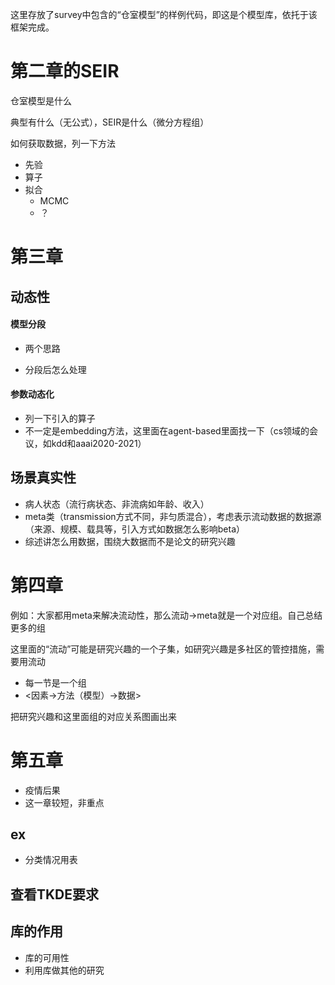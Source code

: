 这里存放了survey中包含的“仓室模型”的样例代码，即这是个模型库，依托于该框架完成。

# 第二章的SEIR

仓室模型是什么

典型有什么（无公式），SEIR是什么（微分方程组）

如何获取数据，列一下方法

* 先验
* 算子
* 拟合
  * MCMC
  * ？

# 第三章

## 动态性

#### 模型分段

* 两个思路

* 分段后怎么处理

#### 参数动态化

* 列一下引入的算子
* 不一定是embedding方法，这里面在agent-based里面找一下（cs领域的会议，如kdd和aaai2020-2021）

## 场景真实性

* 病人状态（流行病状态、非流病如年龄、收入）
* meta类（transmission方式不同，非匀质混合），考虑表示流动数据的数据源（来源、规模、载具等，引入方式如数据怎么影响beta）
* 综述讲怎么用数据，围绕大数据而不是论文的研究兴趣

# 第四章

例如：大家都用meta来解决流动性，那么流动->meta就是一个对应组。自己总结更多的组

这里面的“流动”可能是研究兴趣的一个子集，如研究兴趣是多社区的管控措施，需要用流动

* 每一节是一个组
* <因素->方法（模型）->数据>

把研究兴趣和这里面组的对应关系图画出来

# 第五章

* 疫情后果
* 这一章较短，非重点

## ex

* 分类情况用表

## 查看TKDE要求


## 库的作用
* 库的可用性
* 利用库做其他的研究